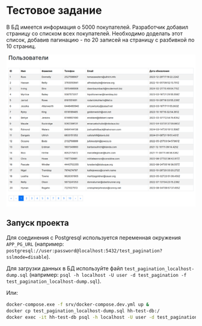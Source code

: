 # Тестовое задание

В БД имеется информация о 5000 покупателей. Разработчик добавил страницу со списком всех покупателей. Необходимо доделать этот список, добавив пагинацию - по 20 записей на страницу с разбивкой по 10 страниц.

![Результат](./result.png)



## Запуск проекта

Для соединения с Postgresql используется переменная окружения `APP_PG_URL` 
(например: `postgresql://user:password@localhost:5432/test_pagination?sslmode=disable`). 

Для загрузки данных в БД используйте файл `test_pagination_localhost-dump.sql` (например: `psql -h localhost -U user -d test_pagination -f test_pagination_localhost-dump.sql`).

Или:
```sh
docker-compose.exe -f srv/docker-compose.dev.yml up &
docker cp test_pagination_localhost-dump.sql hh-test-db:/
docker exec -it hh-test-db psql -h localhost -U user -d test_pagination -f test_pagination_localhost-dump.sql
```
